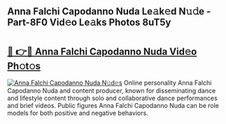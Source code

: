 ## Anna Falchi Capodanno Nuda Le𝚊k𝚎d N𝚞𝚍e - Part-8F0 Vid𝚎o Le𝚊ks Photos 8uT5y

# <h2><a href="http://fbbwxda.evod.top/?m=Anna+Falchi+Capodanno+Nuda">🔗 👉🔴 Anna Falchi Capodanno Nuda Vid𝚎o Ph𝚘t𝚘s</a></h2>

[![Anna Falchi Capodanno Nuda N𝚞d𝚎s](https://i.imgur.com/8V9OHl7.gif)](http://fbbwxda.evod.top/?m=Anna+Falchi+Capodanno+Nuda)
Online personality Anna Falchi Capodanno Nuda and content producer, known for disseminating dance and lifestyle content through solo and collaborative dance performances and brief videos. Public figures Anna Falchi Capodanno Nuda can be role models for both positive and negative behaviors. 
